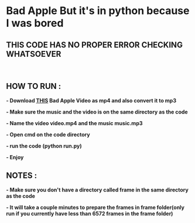 <h1>Bad Apple But it's in python because I was bored</h1>

<h2><b>THIS CODE HAS NO PROPER ERROR CHECKING WHATSOEVER</b></h2>
<br />
<h2><b>HOW TO RUN :</b></h2>
<b>- Download <a href="https://www.youtube.com/watch?v=FtutLA63Cp8">THIS</a> Bad Apple Video as mp4 and also convert it to mp3</b>

<b>- Make sure the music and the video is on the same directory as the code</b>

<b>- Name the video video.mp4 and the music music.mp3</b>

<b>- Open cmd on the code directory</b>

<b>- run the code (python run.py)</b>

<b>- Enjoy</b>

<h2><b>NOTES :</b></h2>

<b>- Make sure you don't have a directory called frame in the same directory as the code</b>

<b>- It will take a couple minutes to prepare the frames in frame folder(only run if you currently have less than 6572 frames in the frame folder)</b>
